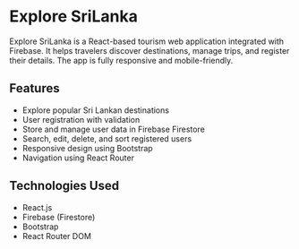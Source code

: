 # Explore SriLanka

Explore SriLanka is a React-based tourism web application integrated with Firebase. It helps travelers discover destinations, manage trips, and register their details. The app is fully responsive and mobile-friendly.

## Features
- Explore popular Sri Lankan destinations
- User registration with validation
- Store and manage user data in Firebase Firestore
- Search, edit, delete, and sort registered users
- Responsive design using Bootstrap
- Navigation using React Router

## Technologies Used
- React.js
- Firebase (Firestore)
- Bootstrap
- React Router DOM


